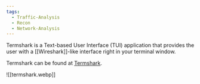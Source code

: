 ```yaml
---
tags:
  - Traffic-Analysis
  - Recon
  - Network-Analysis
---
```

Termshark is a Text-based User Interface (TUI) application that provides the user with a [[Wireshark]]-like interface right in your terminal window.

Termshark can be found at [Termshark](https://github.com/gcla/termshark).

![[termshark.webp]]
